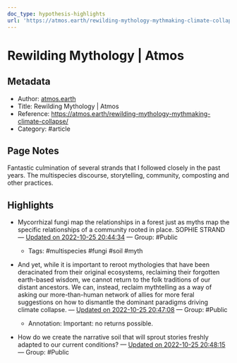 ```yaml
---
doc_type: hypothesis-highlights
url: 'https://atmos.earth/rewilding-mythology-mythmaking-climate-collapse/'
---
```


# Rewilding Mythology | Atmos

## Metadata
- Author: [atmos.earth]()
- Title: Rewilding Mythology | Atmos
- Reference: https://atmos.earth/rewilding-mythology-mythmaking-climate-collapse/
- Category: #article

## Page Notes
Fantastic culmination of several strands that I followed closely in the past years. The multispecies discourse, storytelling, community, composting and other practices.
## Highlights
- Mycorrhizal fungi map the relationships in a forest just as myths map the specific relationships of a community rooted in place. SOPHIE STRAND — [Updated on 2022-10-25 20:44:34](https://hyp.is/99ADylSUEe2OUou9-ulM1A/atmos.earth/rewilding-mythology-mythmaking-climate-collapse/) — Group: #Public
    - Tags:  #multispecies  #fungi  #soil  #myth 

- And yet, while it is important to reroot mythologies that have been deracinated from their original ecosystems, reclaiming their forgotten earth-based wisdom, we cannot return to the folk traditions of our distant ancestors. We can, instead, reclaim mythtelling as a way of asking our more-than-human network of allies for more feral suggestions on how to dismantle the dominant paradigms driving climate collapse. — [Updated on 2022-10-25 20:47:08](https://hyp.is/bdnlwlSVEe2ejcMenDAZYg/atmos.earth/rewilding-mythology-mythmaking-climate-collapse/) — Group: #Public
    - Annotation: Important: no returns possible.
- How do we create the narrative soil that will sprout stories freshly adapted to our current conditions? — [Updated on 2022-10-25 20:48:15](https://hyp.is/lbVoRlSVEe2w35eve8lKUg/atmos.earth/rewilding-mythology-mythmaking-climate-collapse/) — Group: #Public



